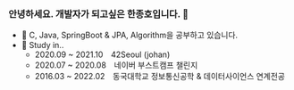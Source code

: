 ### 안녕하세요. 개발자가 되고싶은 한종호입니다. 👋 
* 🌱 C, Java, SpringBoot & JPA, Algorithm을 공부하고 있습니다. 
* 📖 Study in..
  * 2020.09 ~ 2021.10 ⠀42Seoul (johan)
  * 2020.07 ~ 2020.08 ⠀네이버 부스트캠프 챌린지
  * 2016.03 ~ 2022.02 ⠀동국대학교 정보통신공학 & 데이터사이언스 연계전공 
<!-- ***
 [![johan's 42 stats](https://badge42.herokuapp.com/api/stats/johan?privacyEmail=true)](https://github.com/hanjongho) [![solved.ac tier](http://mazassumnida.wtf/api/generate_badge?boj=ppdd)](https://solved.ac/ppdd) -->
<!--
**hanjongho/hanjongho** is a ✨ _special_ ✨ repository because its `README.md` (this file) appears on your GitHub profile.

Here are some ideas to get you started:

- 🔭 I’m currently working on ...
- 🌱 I’m currently learning ...
- 👯 I’m looking to collaborate on ...
- 🤔 I’m looking for help with ...
- 💬 Ask me about ...
- 📫 How to reach me: ...
- 😄 Pronouns: ...
- ⚡ Fun fact: ...
-->
